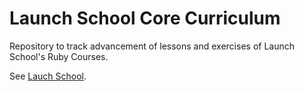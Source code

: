 # Launch School Core Curriculum

Repository to track advancement of lessons and exercises of Launch School's
Ruby Courses.

See [Lauch School](https://launchschool.com/).
